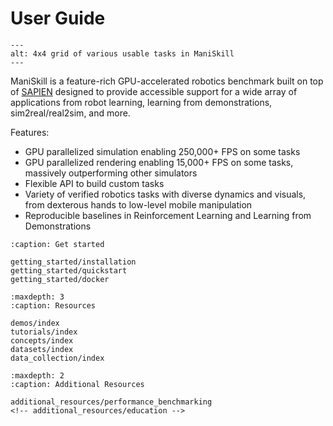 # User Guide


```{figure} env_sample.png
---
alt: 4x4 grid of various usable tasks in ManiSkill
---
```


ManiSkill is a feature-rich GPU-accelerated robotics benchmark built on top of [SAPIEN](https://github.com/haosulab/sapien) designed to provide accessible support for a wide array of applications from robot learning, learning from demonstrations, sim2real/real2sim, and more. 

Features:

* GPU parallelized simulation enabling 250,000+ FPS on some tasks
* GPU parallelized rendering enabling 15,000+ FPS on some tasks, massively outperforming other simulators
* Flexible API to build custom tasks
* Variety of verified robotics tasks with diverse dynamics and visuals, from dexterous hands to low-level mobile manipulation
* Reproducible baselines in Reinforcement Learning and Learning from Demonstrations



```{toctree}
:caption: Get started

getting_started/installation
getting_started/quickstart
getting_started/docker
```

```{toctree}
:maxdepth: 3
:caption: Resources

demos/index
tutorials/index
concepts/index
datasets/index
data_collection/index

```
<!-- algorithms_and_models/index
workflows/index -->


```{toctree}
:maxdepth: 2
:caption: Additional Resources

additional_resources/performance_benchmarking
<!-- additional_resources/education -->
```